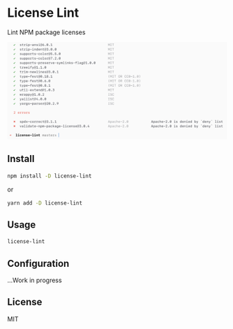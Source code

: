 # License Lint

Lint NPM package licenses

![](./screenshot.png)

## Install

```sh
npm install -D license-lint
```

or 

```sh
yarn add -D license-lint
```

## Usage

```sh
license-lint
```

## Configuration

...Work in progress

## License

MIT
